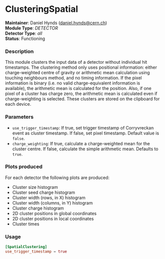# ClusteringSpatial
**Maintainer**: Daniel Hynds (<daniel.hynds@cern.ch>)  
**Module Type**: *DETECTOR*  
**Detector Type**: *all*  
**Status**: Functioning

### Description
This module clusters the input data of a detector without individual hit timestamps. The clustering method only uses positional information: either charge-weighted centre of gravity or arithmetic mean calculation using touching neighbours method, and no timing information. If the pixel information is binary (i.e. no valid charge-equivalent information is available), the arithmetic mean is calculated for the position. Also, if one pixel of a cluster has charge zero, the arithmetic mean is calculated even if charge-weighting is selected. These clusters are stored on the clipboard for each device.

### Parameters
* `use_trigger_timestamp`: If true, set trigger timestamp of Corryvreckan event as cluster timestamp. If false, set pixel timestamp. Default value is `false`.
* `charge_weighting`: If true, calculate a charge-weighted mean for the cluster centre. If false, calculate the simple arithmetic mean. Defaults to `true`.

### Plots produced
For each detector the following plots are produced:

* Cluster size histogram
* Cluster seed charge histogram
* Cluster width (rows, in X) histogram
* Cluster width (columns, in Y) histogram
* Cluster charge histogram
* 2D cluster positions in global coordinates
* 2D cluster positions in local  coordinates
* Cluster times

### Usage
```toml
[SpatialClustering]
use_trigger_timestamp = true
```

